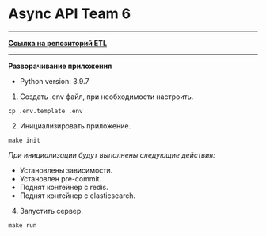 # Async API Team 6
___
**[Ссылка на репозиторий ETL](https://github.com/UtkinVadim/ETL)**
___

**Разворачивание приложения**
- Python version: 3.9.7

1. Создать .env файл, при необходимости настроить.
```console
cp .env.template .env
```
2. Инициализировать приложение.
```console
make init
```
*При инициализации будут выполнены следующие действия:*
- Установлены зависимости.
- Установлен pre-commit.
- Поднят контейнер с redis.
- Поднят контейнер с elasticsearch.
4. Запустить сервер.
```console
make run
```

